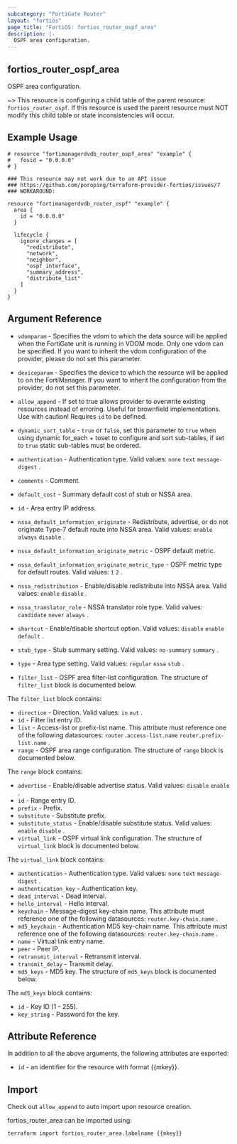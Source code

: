 ```yaml
---
subcategory: "FortiGate Router"
layout: "fortios"
page_title: "FortiOS: fortios_router_ospf_area"
description: |-
  OSPF area configuration.
---
```


## fortios_router_ospf_area
OSPF area configuration.

~> This resource is configuring a child table of the parent resource: `fortios_router_ospf`. If this resource is used the parent resource must NOT modify this child table or state inconsistencies will occur.


## Example Usage

```hcl
# resource "fortimanagerdvdb_router_ospf_area" "example" {
#   fosid = "0.0.0.0"
# }

### This resource may not work due to an API issue
### https://github.com/poroping/terraform-provider-fortios/issues/7
### WORKAROUND:

resource "fortimanagerdvdb_router_ospf" "example" {
  area {
    id = "0.0.0.0"
  }

  lifecycle {
    ignore_changes = [
      "redistribute",
      "network",
      "neighbor",
      "ospf_interface",
      "summary_address",
      "distribute_list"
    ]
  }
}
```

## Argument Reference
* `vdomparam` - Specifies the vdom to which the data source will be applied when the FortiGate unit is running in VDOM mode. Only one vdom can be specified. If you want to inherit the vdom configuration of the provider, please do not set this parameter.
* `deviceparam` - Specifies the device to which the resource will be applied to on the FortiManager. If you want to inherit the configuration from the provider, do not set this parameter.
* `allow_append` - If set to true allows provider to overwrite existing resources instead of erroring. Useful for brownfield implementations. Use with caution! Requires `id` to be defined.
* `dynamic_sort_table` - `true` or `false`, set this parameter to `true` when using dynamic for_each + toset to configure and sort sub-tables, if set to `true` static sub-tables must be ordered.

* `authentication` - Authentication type. Valid values: `none` `text` `message-digest` .
* `comments` - Comment.
* `default_cost` - Summary default cost of stub or NSSA area.
* `id` - Area entry IP address.
* `nssa_default_information_originate` - Redistribute, advertise, or do not originate Type-7 default route into NSSA area. Valid values: `enable` `always` `disable` .
* `nssa_default_information_originate_metric` - OSPF default metric.
* `nssa_default_information_originate_metric_type` - OSPF metric type for default routes. Valid values: `1` `2` .
* `nssa_redistribution` - Enable/disable redistribute into NSSA area. Valid values: `enable` `disable` .
* `nssa_translator_role` - NSSA translator role type. Valid values: `candidate` `never` `always` .
* `shortcut` - Enable/disable shortcut option. Valid values: `disable` `enable` `default` .
* `stub_type` - Stub summary setting. Valid values: `no-summary` `summary` .
* `type` - Area type setting. Valid values: `regular` `nssa` `stub` .
* `filter_list` - OSPF area filter-list configuration. The structure of `filter_list` block is documented below.

The `filter_list` block contains:

* `direction` - Direction. Valid values: `in` `out` .
* `id` - Filter list entry ID.
* `list` - Access-list or prefix-list name. This attribute must reference one of the following datasources: `router.access-list.name` `router.prefix-list.name` .
* `range` - OSPF area range configuration. The structure of `range` block is documented below.

The `range` block contains:

* `advertise` - Enable/disable advertise status. Valid values: `disable` `enable` .
* `id` - Range entry ID.
* `prefix` - Prefix.
* `substitute` - Substitute prefix.
* `substitute_status` - Enable/disable substitute status. Valid values: `enable` `disable` .
* `virtual_link` - OSPF virtual link configuration. The structure of `virtual_link` block is documented below.

The `virtual_link` block contains:

* `authentication` - Authentication type. Valid values: `none` `text` `message-digest` .
* `authentication_key` - Authentication key.
* `dead_interval` - Dead interval.
* `hello_interval` - Hello interval.
* `keychain` - Message-digest key-chain name. This attribute must reference one of the following datasources: `router.key-chain.name` .
* `md5_keychain` - Authentication MD5 key-chain name. This attribute must reference one of the following datasources: `router.key-chain.name` .
* `name` - Virtual link entry name.
* `peer` - Peer IP.
* `retransmit_interval` - Retransmit interval.
* `transmit_delay` - Transmit delay.
* `md5_keys` - MD5 key. The structure of `md5_keys` block is documented below.

The `md5_keys` block contains:

* `id` - Key ID (1 - 255).
* `key_string` - Password for the key.

## Attribute Reference

In addition to all the above arguments, the following attributes are exported:
* `id` - an identifier for the resource with format {{mkey}}.

## Import

Check out `allow_append` to auto import upon resource creation.

fortios_router_area can be imported using:
```sh
terraform import fortios_router_area.labelname {{mkey}}
```
